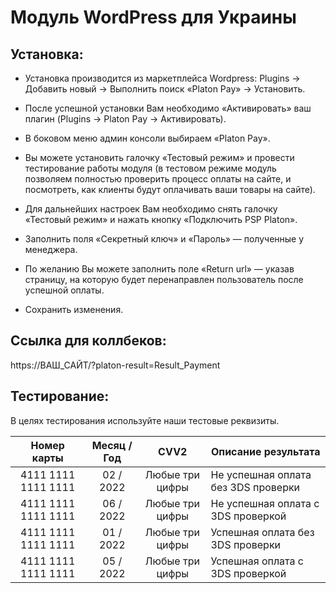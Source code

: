 # Модуль WordPress для Украины

## Установка:

* Установка производится из маркетплейса Wordpress: Plugins -> Добавить новый -> Выполнить поиск «Platon Pay» -> Установить.

* После успешной установки Вам необходимо «Активировать» ваш плагин (Plugins -> Platon Pay -> Активировать).

* В боковом меню админ консоли выбираем «Platon Pay».

* Вы можете установить галочку «Тестовый режим» и провести тестирование работы модуля (в тестовом режиме модуль позволяем полностью проверить процесс оплаты на сайте, и посмотреть, как клиенты будут оплачивать ваши товары на сайте).

* Для дальнейших настроек Вам необходимо снять галочку «Тестовый режим» и нажать кнопку «Подключить PSP Platon».

* Заполнить поля «Секретный ключ» и «Пароль» — полученные у менеджера.

* По желанию Вы можете заполнить поле «Return url» — указав страницу, на которую будет перенаправлен пользователь после успешной оплаты.

* Сохранить изменения.

## Ссылка для коллбеков:
https://ВАШ_САЙТ/?platon-result=Result_Payment

## Тестирование:
В целях тестирования используйте наши тестовые реквизиты.

| Номер карты  | Месяц / Год | CVV2 | Описание результата |
| :---:  | :---:  | :---:  | --- |
| 4111  1111  1111  1111 | 02 / 2022 | Любые три цифры | Не успешная оплата без 3DS проверки |
| 4111  1111  1111  1111 | 06 / 2022 | Любые три цифры | Не успешная оплата с 3DS проверкой |
| 4111  1111  1111  1111 | 01 / 2022 | Любые три цифры | Успешная оплата без 3DS проверки |
| 4111  1111  1111  1111 | 05 / 2022 | Любые три цифры | Успешная оплата с 3DS проверкой |
